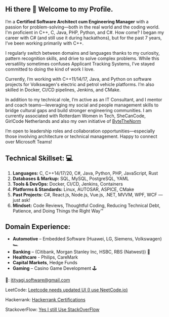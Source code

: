 ## Hi there 👋 Welcome to my Profile. 
I’m a <b>Certified Software Architect cum Engineering Manager </b> with a passion for problem-solving—both in the real world and the coding world. I'm proficient in C++, C, Java, PHP, Python, and C#.
How come? I began my career with C# (and still use it during hackathons), but for the past 7 years, I’ve been working primarily with C++.

I regularly switch between domains and languages thanks to my curiosity, pattern recognition skills, and drive to solve complex problems. While this versatility sometimes confuses Applicant Tracking Systems, I’ve stayed committed to doing the kind of work I love.

Currently, I’m working with C++11/14/17, Java, and Python on software projects for Volkswagen's electric and petrol vehicle platforms. I’m also skilled in Docker, CI/CD pipelines, Jenkins, and CMake.

In addition to my technical role, I’m active as an IT Consultant, and I mentor and coach teams—leveraging my social and people management skills to bridge cultural gaps and build stronger engineering communities.
I am currently associated with Rotterdam Women in Tech, SheCanCode, GirlCode Netherlands and also my own initiative of <a href = "https://incredibleiti.github.io/bytethenorm/" >ByteTheNorm </a>

I’m open to leadership roles and collaboration opportunities—especially those involving architecture or technical management. Happy to connect over Microsoft Teams!

## Technical Skillset: 💻
1. **Languages:** C, C++14/17/20, C#, Java, Python, PHP, JavaScript, Rust
2. **Databases & Markup:** SQL, MySQL, PostgreSQL, YAML
3. **Tools & DevOps:** Docker, CI/CD, Jenkins, Containers
4. **Platforms & Standards:** Linux, AUTOSAR, ASPICE, CMake
5. **Past Projects:** C#, React.js, Node.js, Vue.js, .NET, MVVM, WPF, WCF — just ask!
6. **Mindset:** Code Reviews, Thoughtful Coding, Reducing Technical Debt, Patience, and Doing Things the Right Way™

## Domain Experience:
* **Automotive** – Embedded Software (Huawei, LG, Siemens, Volkswagen) 🏎️
* **Banking** – (Citibank, Morgan Stanley Inc, HSBC, RBS (Natwest)) 🏦
* **Healthcare** - Philips, CareMark 
* **Capital Markets**, Hedge Funds
* **Gaming** – Casino Game Development 🕹️

📧: itityagi.software@gmail.com

LeetCode: <a href="https://leetcode.com/u/intechworx/"> Leetcode needs updated UI (I use NeetCode.io) </a>

Hackerrank: <a href="https://www.hackerrank.com/profile/intechworx"> Hackerrank Certifications </a>

StackoverFlow: <a href="https://stackoverflow.com/users/1667562/iti-tyagi"> Yes I still Use StackOverFlow </a>

